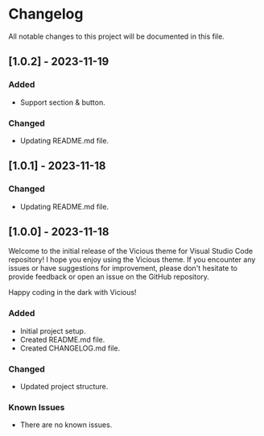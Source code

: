 # Changelog

All notable changes to this project will be documented in this file.

## [1.0.2] - 2023-11-19

### Added

- Support section & button.

### Changed

- Updating README.md file.

## [1.0.1] - 2023-11-18

### Changed

- Updating README.md file.

## [1.0.0] - 2023-11-18

Welcome to the initial release of the Vicious theme for Visual Studio Code repository! I hope you enjoy using the Vicious theme. If you encounter any issues or have suggestions for improvement, please don't hesitate to provide feedback or open an issue on the GitHub repository.

Happy coding in the dark with Vicious!

### Added

- Initial project setup.
- Created README.md file.
- Created CHANGELOG.md file.

### Changed

- Updated project structure.

### Known Issues

- There are no known issues.

<!------------------------------------------------------------------

### Fixed
### Improved
### Removed

\*\* ----------------------------------------------------------------->
